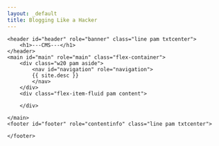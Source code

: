 ```yaml
---
layout: _default
title: Blogging Like a Hacker
---
```

<!doctype html>
<html class="no-js" lang="fr">
<head>
		<meta charset="UTF-8">
		<title>{{ site.titre }}</title>
		<meta name="viewport" content="width=device-width, initial-scale=1.0">
</head>
<body>
	
	<header id="header" role="banner" class="line pam txtcenter">
		<h1>---CMS---</h1>
	</header>
	<main id="main" role="main" class="flex-container">
		<div class="w20 pam aside">
			<nav id="navigation" role="navigation">
			{{ site.desc }}	
			</nav>
		</div>
		<div class="flex-item-fluid pam content">

		</div>
		
	</main>
	<footer id="footer" role="contentinfo" class="line pam txtcenter">
		
	</footer>

</body>
</html>